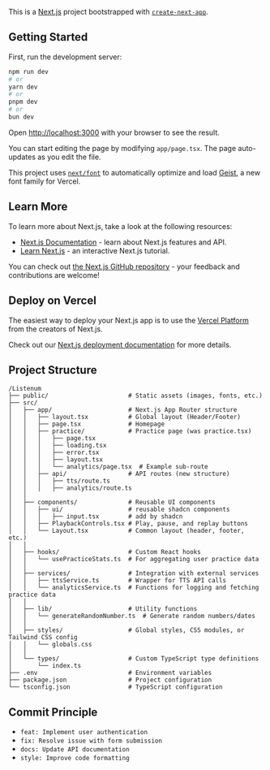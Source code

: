 This is a [Next.js](https://nextjs.org) project bootstrapped with [`create-next-app`](https://nextjs.org/docs/app/api-reference/cli/create-next-app).

## Getting Started

First, run the development server:

```bash
npm run dev
# or
yarn dev
# or
pnpm dev
# or
bun dev
```

Open [http://localhost:3000](http://localhost:3000) with your browser to see the result.

You can start editing the page by modifying `app/page.tsx`. The page auto-updates as you edit the file.

This project uses [`next/font`](https://nextjs.org/docs/app/building-your-application/optimizing/fonts) to automatically optimize and load [Geist](https://vercel.com/font), a new font family for Vercel.

## Learn More

To learn more about Next.js, take a look at the following resources:

- [Next.js Documentation](https://nextjs.org/docs) - learn about Next.js features and API.
- [Learn Next.js](https://nextjs.org/learn) - an interactive Next.js tutorial.

You can check out [the Next.js GitHub repository](https://github.com/vercel/next.js) - your feedback and contributions are welcome!

## Deploy on Vercel

The easiest way to deploy your Next.js app is to use the [Vercel Platform](https://vercel.com/new?utm_medium=default-template&filter=next.js&utm_source=create-next-app&utm_campaign=create-next-app-readme) from the creators of Next.js.

Check out our [Next.js deployment documentation](https://nextjs.org/docs/app/building-your-application/deploying) for more details.

## Project Structure

```
/Listenum
├── public/                      # Static assets (images, fonts, etc.)
├── src/
│   ├── app/                     # Next.js App Router structure
│   │   ├── layout.tsx           # Global layout (Header/Footer)
│   │   ├── page.tsx             # Homepage
│   │   ├── practice/            # Practice page (was practice.tsx)
│   │   │   ├── page.tsx
│   │   │   ├── loading.tsx
│   │   │   ├── error.tsx
│   │   │   ├── layout.tsx
│   │   │   └── analytics/page.tsx  # Example sub-route
│   │   ├── api/                 # API routes (new structure)
│   │   │   ├── tts/route.ts
│   │   │   ├── analytics/route.ts
│   │
│   ├── components/              # Reusable UI components
│   │   ├── ui/                  # reusable shadcn components
│   │   │   ├── input.tsx        # add by shadcn
│   │   ├── PlaybackControls.tsx # Play, pause, and replay buttons
│   │   └── Layout.tsx           # Common layout (header, footer, etc.)
│   │
│   ├── hooks/                   # Custom React hooks
│   │   └── usePracticeStats.ts  # For aggregating user practice data
│   │
│   ├── services/                # Integration with external services
│   │   ├── ttsService.ts        # Wrapper for TTS API calls
│   │   └── analyticsService.ts  # Functions for logging and fetching practice data
│   │
│   ├── lib/                     # Utility functions
│   │   └── generateRandomNumber.ts  # Generate random numbers/dates
│   │
│   ├── styles/                  # Global styles, CSS modules, or Tailwind CSS config
│   │   └── globals.css
│   │
│   └── types/                   # Custom TypeScript type definitions
│       └── index.ts
├── .env                         # Environment variables
├── package.json                 # Project configuration
└── tsconfig.json                # TypeScript configuration

```

## Commit Principle

* `feat: Implement user authentication`
* `fix: Resolve issue with form submission`
* `docs: Update API documentation`
* `style: Improve code formatting`
